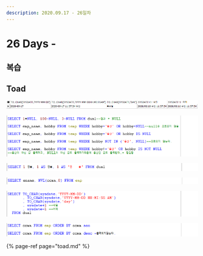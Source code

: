 ```yaml
---
description: 2020.09.17 - 26일차
---
```


# 26 Days -

## 복습

## Toad

![](../../.gitbook/assets/dual-sysdate.png)

![](../../.gitbook/assets/1%20%289%29.png)

![](../../.gitbook/assets/2%20%288%29.png)

![](../../.gitbook/assets/3%20%289%29.png)

![](../../.gitbook/assets/4%20%289%29.png)

![](../../.gitbook/assets/5%20%288%29.png)

{% page-ref page="toad.md" %}




